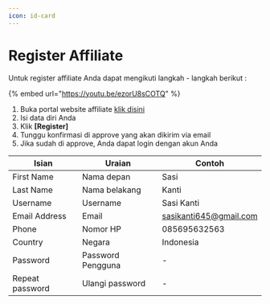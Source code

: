```yaml
---
icon: id-card
---
```


# Register Affiliate

Untuk register affiliate Anda dapat mengikuti langkah - langkah berikut :&#x20;

{% embed url="https://youtu.be/ezorU8sCOTQ" %}

1. Buka portal website affiliate [klik disini](https://crm.nobox.ai/affiliate/authentication_affiliate/register)
2. Isi data diri Anda
3. Klik **\[Register]**
4. Tunggu konfirmasi di approve yang akan dikirim via email
5. Jika sudah di approve, Anda dapat login dengan akun Anda

| Isian           | Uraian            | Contoh                 |
| --------------- | ----------------- | ---------------------- |
| First Name      | Nama depan        | Sasi                   |
| Last Name       | Nama belakang     | Kanti                  |
| Username        | Username          | Sasi Kanti             |
| Email Address   | Email             | sasikanti645@gmail.com |
| Phone           | Nomor HP          | 085695632563           |
| Country         | Negara            | Indonesia              |
| Password        | Password Pengguna | -                      |
| Repeat password | Ulangi password   | -                      |

